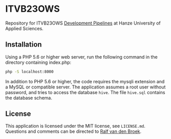 # ITVB23OWS

Repository for ITVB23OWS [Development Pipelines](https://github.com/hanze-hbo-ict/itvb23ows-starter-code) at Hanze University of Applied Sciences.

## Installation

Using a PHP 5.6 or higher web server, run the following command in the directory containing index.php:

```sh
php -S localhost:8000
```

In addition to PHP 5.6 or higher, the code requires the mysqli extension and a MySQL
or compatible server. The application assumes a root user without password, and tries
to access the database `hive`. The file `hive.sql` contains the database schema.

## License

This application is licensed under the MIT license, see `LICENSE.md`. Questions and comments can be directed to [Ralf van den Broek](https://github.com/ralfvandenbroek).

